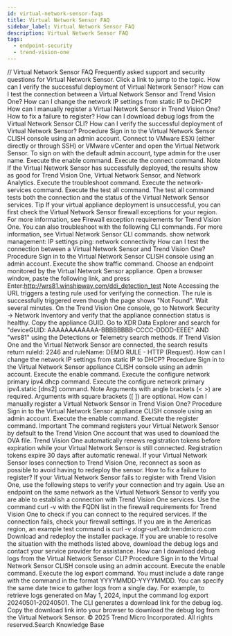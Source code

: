 ```yaml
---
id: virtual-network-sensor-faqs
title: Virtual Network Sensor FAQ
sidebar_label: Virtual Network Sensor FAQ
description: Virtual Network Sensor FAQ
tags:
  - endpoint-security
  - trend-vision-one
---
```


/*<![CDATA[*/ $('#title').html($('meta[name=map-description]').attr('content')); /*]]>*/ Virtual Network Sensor FAQ Frequently asked support and security questions for Virtual Network Sensor. Click a link to jump to the topic. How can I verify the successful deployment of Virtual Network Sensor? How can I test the connection between a Virtual Network Sensor and Trend Vision One? How can I change the network IP settings from static IP to DHCP? How can I manually register a Virtual Network Sensor in Trend Vision One? How to fix a failure to register? How can I download debug logs from the Virtual Network Sensor CLI? How can I verify the successful deployment of Virtual Network Sensor? Procedure Sign in to the Virtual Network Sensor CLISH console using an admin account. Connect to VMware ESXi (either directly or through SSH) or VMware vCenter and open the Virtual Network Sensor. To sign on with the default admin account, type admin for the user name. Execute the enable command. Execute the connect command. Note If the Virtual Network Sensor has successfully deployed, the results show as good for Trend Vision One, Virtual Network Sensor, and Network Analytics. Execute the troubleshoot command. Execute the network-services command. Execute the test all command. The test all command tests both the connection and the status of the Virtual Network Sensor services. Tip If your virtual appliance deployment is unsuccessful, you can first check the Virtual Network Sensor firewall exceptions for your region. For more information, see Firewall exception requirements for Trend Vision One. You can also troubleshoot with the following CLI commands. For more information, see Virtual Network Sensor CLI commands. show network management: IP settings ping: network connectivity How can I test the connection between a Virtual Network Sensor and Trend Vision One? Procedure Sign in to the Virtual Network Sensor CLISH console using an admin account. Execute the show traffic command. Choose an endpoint monitored by the Virtual Network Sensor appliance. Open a browser window, paste the following link, and press Enter:http://wrs81.winshipway.com/ddi_detection_test Note Accessing the URL triggers a testing rule used for verifying the connection. The rule is successfully triggered even though the page shows "Not Found". Wait several minutes. On the Trend Vision One console, go to Network Security → Network Inventory and verify that the appliance connection status is healthy. Copy the appliance GUID. Go to XDR Data Explorer and search for "deviceGUID: AAAAAAAAAAAA-BBBBBBBB-CCCC-DDDD-EEEE" AND "wrs81" using the Detections or Telemetry search methods. If Trend Vision One and the Virtual Network Sensor are connected, the search results return ruleId: 2246 and ruleName: DEMO RULE - HTTP (Request). How can I change the network IP settings from static IP to DHCP? Procedure Sign in to the Virtual Network Sensor appliance CLISH console using an admin account. Execute the enable command. Execute the configure network primary ipv4.dhcp command. Execute the configure network primary ipv4.static <ip> <submask> <gateway> <dns1> [dns2] command. Note Arguments with angle brackets (< >) are required. Arguments with square brackets ([ ]) are optional. How can I manually register a Virtual Network Sensor in Trend Vision One? Procedure Sign in to the Virtual Network Sensor appliance CLISH console using an admin account. Execute the enable command. Execute the register command. Important The command registers your Virtual Network Sensor by default to the Trend Vision One account that was used to download the OVA file. Trend Vision One automatically renews registration tokens before expiration while your Virtual Network Sensor is still connected. Registration tokens expire 30 days after automatic renewal. If your Virtual Network Sensor loses connection to Trend Vision One, reconnect as soon as possible to avoid having to redeploy the sensor. How to fix a failure to register? If your Virtual Network Sensor fails to register with Trend Vision One, use the following steps to verify your connection and try again. Use an endpoint on the same network as the Virtual Network Sensor to verify you are able to establish a connection with Trend Vision One services. Use the command curl -v with the FQDN list in the firewall requirements for Trend Vision One to check if you can connect to the required services. If the connection fails, check your firewall settings. If you are in the Americas region, an example test command is curl -v xlogr-ue1.xdr.trendmicro.com Download and redeploy the installer package. If you are unable to resolve the situation with the methods listed above, download the debug logs and contact your service provider for assistance. How can I download debug logs from the Virtual Network Sensor CLI? Procedure Sign in to the Virtual Network Sensor CLISH console using an admin account. Execute the enable command. Execute the log export <startdate-enddate> command. You must include a date range with the command in the format YYYYMMDD-YYYYMMDD. You can specify the same date twice to gather logs from a single day. For example, to retrieve logs generated on May 1, 2024, input the command log export 20240501-20240501. The CLI generates a download link for the debug log. Copy the download link into your browser to download the debug log from the Virtual Network Sensor. © 2025 Trend Micro Incorporated. All rights reserved.Search Knowledge Base